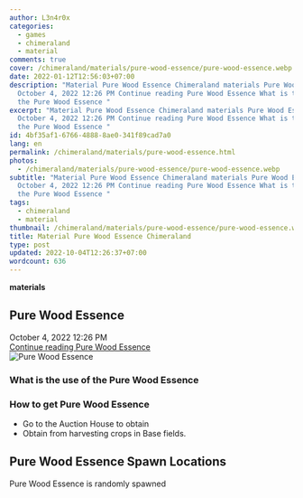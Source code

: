 ```yaml
---
author: L3n4r0x
categories:
  - games
  - chimeraland
  - material
comments: true
cover: /chimeraland/materials/pure-wood-essence/pure-wood-essence.webp
date: 2022-01-12T12:56:03+07:00
description: "Material Pure Wood Essence Chimeraland materials Pure Wood Essence
  October 4, 2022 12:26 PM Continue reading Pure Wood Essence What is the use of
  the Pure Wood Essence "
excerpt: "Material Pure Wood Essence Chimeraland materials Pure Wood Essence
  October 4, 2022 12:26 PM Continue reading Pure Wood Essence What is the use of
  the Pure Wood Essence "
id: 4bf35af1-6766-4888-8ae0-341f89cad7a0
lang: en
permalink: /chimeraland/materials/pure-wood-essence.html
photos:
  - /chimeraland/materials/pure-wood-essence/pure-wood-essence.webp
subtitle: "Material Pure Wood Essence Chimeraland materials Pure Wood Essence
  October 4, 2022 12:26 PM Continue reading Pure Wood Essence What is the use of
  the Pure Wood Essence "
tags:
  - chimeraland
  - material
thumbnail: /chimeraland/materials/pure-wood-essence/pure-wood-essence.webp
title: Material Pure Wood Essence Chimeraland
type: post
updated: 2022-10-04T12:26:37+07:00
wordcount: 636
---
```


<link
  rel="stylesheet"
  href="https://rawcdn.githack.com/dimaslanjaka/Web-Manajemen/870a349/css/bootstrap-5-3-0-alpha3-wrapper.css"
/>
<section id="bootstrap-wrapper">
  <div data-bs-theme="dark">
    <div
      class="row g-0 border rounded overflow-hidden flex-md-row mb-4 shadow-sm position-relative bg-dark text-light"
    >
      <div class="col p-4 d-flex flex-column position-static">
        <strong class="d-inline-block mb-2 text-success">materials</strong>
        <h2 class="mb-0">Pure Wood Essence</h2>
        <div class="mb-1 text-muted">October 4, 2022 12:26 PM</div>
        <a
          href="/chimeraland/materials/pure-wood-essence.html"
          class="stretched-link d-none text-primary"
          >Continue reading Pure Wood Essence</a
        >
      </div>
      <div class="col-auto d-none d-md-block d-lg-block">
        <img
          src="https://www.webmanajemen.com/chimeraland/materials/pure-wood-essence/pure-wood-essence.webp"
          alt="Pure Wood Essence"
        />
      </div>
    </div>
    <div class="row">
      <div class="col-lg-6 col-12 mb-2">
        <div class="card">
          <div class="card-body">
            <h3 class="card-title">What is the use of the Pure Wood Essence</h3>
            <div class="card-text"><ul></ul></div>
          </div>
        </div>
      </div>
      <div class="col-lg-6 col-12 mb-2">
        <div class="card">
          <div class="card-body">
            <h3 class="card-title">How to get Pure Wood Essence</h3>
            <div class="card-text">
              <ul>
                <li>Go to the Auction House to obtain</li>
                <li>Obtain from harvesting crops in Base fields.</li>
              </ul>
            </div>
          </div>
        </div>
      </div>
      <div class="col-12 mb-2">
        <h2>Pure Wood Essence Spawn Locations</h2>
        <p>Pure Wood Essence is randomly spawned</p>
      </div>
    </div>
  </div>
</section>